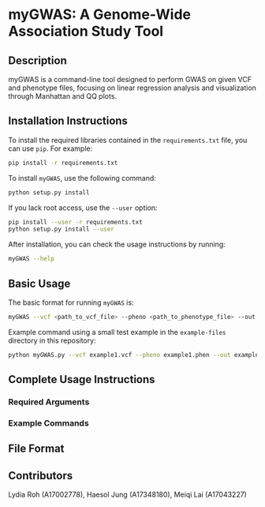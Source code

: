 # myGWAS: A Genome-Wide Association Study Tool

## Description

myGWAS is a command-line tool designed to perform GWAS on given VCF and phenotype files, focusing on linear regression analysis and visualization through Manhattan and QQ plots.

## Installation Instructions

To install the required libraries contained in the `requirements.txt` file, you can use `pip`. For example:

```bash
pip install -r requirements.txt
```

To install `myGWAS`, use the following command:

```bash
python setup.py install
```

If you lack root access, use the `--user` option:

```bash
pip install --user -r requirements.txt
python setup.py install --user
```

After installation, you can check the usage instructions by running:

```bash
myGWAS --help
```

## Basic Usage

The basic format for running `myGWAS` is:

```bash
myGWAS --vcf <path_to_vcf_file> --pheno <path_to_phenotype_file> --out <output_file_prefix> --linear --maf 0.05 --allow-no-sex
```

Example command using a small test example in the `example-files` directory in this repository:

```bash
python myGWAS.py --vcf example1.vcf --pheno example1.phen --out example1 --linear --maf 0.05 --allow-no-sex
```

## Complete Usage Instructions


### Required Arguments


### Example Commands


## File Format


## Contributors
Lydia Roh (A17002778), Haesol Jung (A17348180), Meiqi Lai (A17043227)
